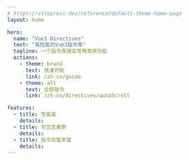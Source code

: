 ```yaml
---
# https://vitepress.dev/reference/default-theme-home-page
layout: home

hero:
  name: "Vue3 Directives"
  text: "高性能的Vue3指令库"
  tagline: 一个指令库搞定常用常用功能
  actions:
    - theme: brand
      text: 快速开始
      link: /zh-cn/guide
    - theme: alt
      text: 全部指令
      link: /zh-cn/directives/autoScroll

features:
  - title: 性能高
    details:
  - title: 可交互案例
    details:
  - title: 指令功能丰富
    details: 
---
```


